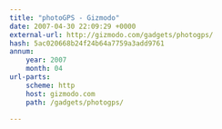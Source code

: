 ```yaml
---
title: "photoGPS - Gizmodo"
date: 2007-04-30 22:09:29 +0000
external-url: http://gizmodo.com/gadgets/photogps/
hash: 5ac020668b24f24b64a7759a3add9761
annum:
    year: 2007
    month: 04
url-parts:
    scheme: http
    host: gizmodo.com
    path: /gadgets/photogps/

---
```



